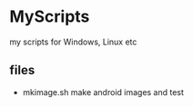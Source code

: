 # MyScripts
my scripts for Windows, Linux etc

## files
* mkimage.sh
  make android images and test
 
